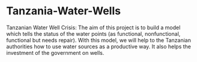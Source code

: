 # Tanzania-Water-Wells
Tanzanian Water Well Crisis: The aim of this project is to build a model which tells the status of the water points (as functional, nonfunctional, functional but needs repair). With this model, we will help to the Tanzanian authorities how to use water sources as a productive way. It also helps the investment of the government on wells.
